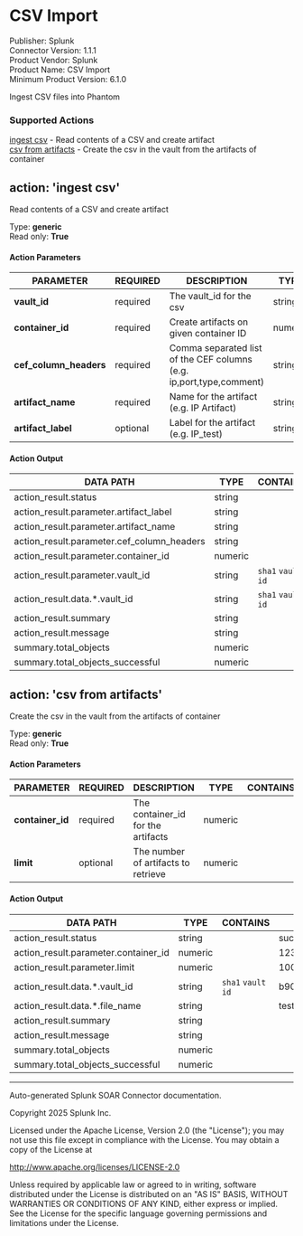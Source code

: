 # CSV Import

Publisher: Splunk <br>
Connector Version: 1.1.1 <br>
Product Vendor: Splunk <br>
Product Name: CSV Import <br>
Minimum Product Version: 6.1.0

Ingest CSV files into Phantom

### Supported Actions

[ingest csv](#action-ingest-csv) - Read contents of a CSV and create artifact <br>
[csv from artifacts](#action-csv-from-artifacts) - Create the csv in the vault from the artifacts of container

## action: 'ingest csv'

Read contents of a CSV and create artifact

Type: **generic** <br>
Read only: **True**

#### Action Parameters

PARAMETER | REQUIRED | DESCRIPTION | TYPE | CONTAINS
--------- | -------- | ----------- | ---- | --------
**vault_id** | required | The vault_id for the csv | string | `sha1` `vault id` |
**container_id** | required | Create artifacts on given container ID | numeric | |
**cef_column_headers** | required | Comma separated list of the CEF columns (e.g. ip,port,type,comment) | string | |
**artifact_name** | required | Name for the artifact (e.g. IP Artifact) | string | |
**artifact_label** | optional | Label for the artifact (e.g. IP_test) | string | |

#### Action Output

DATA PATH | TYPE | CONTAINS | EXAMPLE VALUES
--------- | ---- | -------- | --------------
action_result.status | string | | success failed |
action_result.parameter.artifact_label | string | | events |
action_result.parameter.artifact_name | string | | artifact |
action_result.parameter.cef_column_headers | string | | header_1 header_2 |
action_result.parameter.container_id | numeric | | 123 |
action_result.parameter.vault_id | string | `sha1` `vault id` | 285ed37b6be7b4bf1583b59150b22e9a741caede |
action_result.data.\*.vault_id | string | `sha1` `vault id` | b90e6c7ab7f77d058efd444279b81c4c6a9cf4ce |
action_result.summary | string | | |
action_result.message | string | | |
summary.total_objects | numeric | | |
summary.total_objects_successful | numeric | | |

## action: 'csv from artifacts'

Create the csv in the vault from the artifacts of container

Type: **generic** <br>
Read only: **True**

#### Action Parameters

PARAMETER | REQUIRED | DESCRIPTION | TYPE | CONTAINS
--------- | -------- | ----------- | ---- | --------
**container_id** | required | The container_id for the artifacts | numeric | |
**limit** | optional | The number of artifacts to retrieve | numeric | |

#### Action Output

DATA PATH | TYPE | CONTAINS | EXAMPLE VALUES
--------- | ---- | -------- | --------------
action_result.status | string | | success failed |
action_result.parameter.container_id | numeric | | 123 |
action_result.parameter.limit | numeric | | 1000 |
action_result.data.\*.vault_id | string | `sha1` `vault id` | b90e6c7ab7f77d058efd444279b81c4c6a9cf4ce |
action_result.data.\*.file_name | string | | test.csv |
action_result.summary | string | | |
action_result.message | string | | |
summary.total_objects | numeric | | |
summary.total_objects_successful | numeric | | |

______________________________________________________________________

Auto-generated Splunk SOAR Connector documentation.

Copyright 2025 Splunk Inc.

Licensed under the Apache License, Version 2.0 (the "License");
you may not use this file except in compliance with the License.
You may obtain a copy of the License at

http://www.apache.org/licenses/LICENSE-2.0

Unless required by applicable law or agreed to in writing,
software distributed under the License is distributed on an "AS IS" BASIS,
WITHOUT WARRANTIES OR CONDITIONS OF ANY KIND, either express or implied.
See the License for the specific language governing permissions and limitations under the License.
